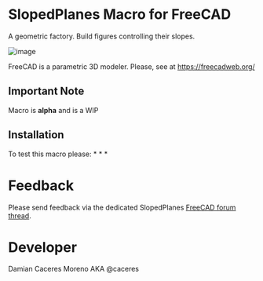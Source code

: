 # SlopedPlanes Macro for FreeCAD
A geometric factory. Build figures controlling their slopes.

![image](https://user-images.githubusercontent.com/4140247/32797459-d40a6dd0-c93f-11e7-8773-a89312c10626.png)

FreeCAD is a parametric 3D modeler. Please, see at https://freecadweb.org/

## Important Note
Macro is **alpha** and is a WIP

## Installation
To test this macro please:
* 
* 
* 

# Feedback
Please send feedback via the dedicated SlopedPlanes [FreeCAD forum thread](https://forum.freecadweb.org/viewtopic.php?f=24&t=25337). 

# Developer
Damian Caceres Moreno AKA @caceres 
